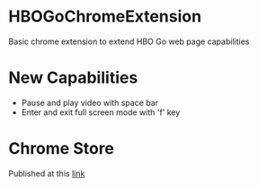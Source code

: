 # HBOGoChromeExtension
Basic chrome extension to extend HBO Go web page capabilities

# New Capabilities

 - Pause and play video with space bar
 - Enter and exit full screen mode with 'f' key

# Chrome Store

Published at this [link](https://chrome.google.com/webstore/detail/hbo-go-basic-extension/dhdhdhaodaakjolinndmbajblkanindd)

